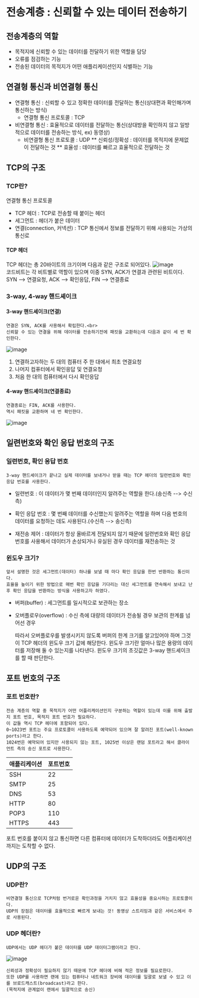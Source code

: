 # 전송계층 : 신뢰할 수 있는 데이터 전송하기

## 전송계층의 역할
- 목적지에 신뢰할 수 있는 데이터를 전달하기 위한 역할을 담당
- 오류를 점검하는 기능
- 전송된 데이터의 목적지가 어떤 애플리케이션인지 식별하는 기능

## 연결형 통신과 비연결형 통신
- 연결형 통신 : 신뢰할 수 있고 정확한 데이터를 전달하는 통신(상대편과 확인해가며 통신하는 방식)<br>
    - 연결형 통신 프로토콜 : TCP
- 비연결형 통신 : 효율적으로 데이터를 전달하는 통신(상대방을 확인하지 않고 일방적으로 데이터를 전송하는 방식, ex) 동영상)<br>
    - 비연결형 통신 프로토콜 : UDP
** 신뢰성/정확성 : 데이터를 목적지에 문제없이 전달하는 것
** 효율성 : 데이터를 빠르고 효율적으로 전달하는 것

## TCP의 구조

### TCP란?

연결형 통신 프로토콜
- TCP 헤더 : TCP로 전송할 때 붙이는 헤더
- 세그먼트 : 헤더가 붙은 데이터
- 연결(connection, 커넥션) : TCP 통신에서 정보를 전달하기 위해 사용되는 가상의 통신로

#### TCP 헤더
TCP 헤더는 총 20바이트의 크기이며 다음과 같은 구조로 되어있다.
![image](http://www.ktword.co.kr/img_data/1889_1.JPG)
<br>
코드비트는 각 비트별로 역할이 있으며 이중 SYN, ACK가 연결과 관련된 비트이다.<br>
SYN --> 연결요청, ACK --> 확인응답, FIN --> 연결종료

### 3-way, 4-way 핸드셰이크

#### 3-way 핸드셰이크(연결)
    연결은 SYN, ACK를 사용해서 확립한다.<br>
    신뢰할 수 있는 연결을 위해 데이터를 전송하기전에 패킷을 교환하는데 다음과 같이 세 번 확인한다.
![image](https://www.researchgate.net/profile/Zerina-Masetic/publication/321698222/figure/fig3/AS:631632801320965@1527604403114/TCP-three-way-handshake.png)
1. 연결하고자하는 두 대의 컴퓨터 주 한 대에서 최초 연결요청
2. 나머지 컴퓨터에서 확인응답 및 연결요청
3. 처음 한 대의 컴퓨터에서 다시 확인응답

#### 4-way 핸드셰이크(연결종료)
    연결종료는 FIN, ACK를 사용한다.
    역시 패킷을 교환하며 네 번 확인한다.
![image](https://ipcisco.com/wp-content/uploads/tcp-4-way-handshake.jpg)

## 일련번호와 확인 응답 번호의 구조

### 일련번호, 확인 응답 번호
    3-way 핸드셰이크가 끝나고 실제 데이터를 보내거나 받을 때는 TCP 헤더의 일련번호와 확인 응답 번호를 사용한다.

- 일련번호 : 이 데이터가 몇 번째 데이터인지 알려주는 역할을 한다.(송신측 --> 수신측)
- 확인 응답 번호 : 몇 번째 데이터를 수신했는지 알려주는 역할을 하며 다음 번호의 데이터를 요청하는 데도 사용된다.(수신측 --> 송신측)

- 재전송 제어 : 데이터가 항상 올바르게 전달되지 않기 때문에 일련번호와 확인 응답 번호를 사용해서 데이터가 손상되거나 유실된 경우 데이터를 재전송하는 것

### 윈도우 크기?
    앞서 설명한 것은 세그먼트(데이터) 하나를 보낼 때 마다 확인 응답을 한번 반환하는 통신이다.
    효율을 높이기 위한 방법으로 매번 확인 응답을 기다리는 대신 세그먼트를 연속해서 보내고 난 후 확인 응답을 반환하는 방식을 사용하고자 하였다.

- 버퍼(buffer) : 세그먼트를 일시적으로 보관하는 장소
- 오버플로우(overflow) : 수신 측에 대량의 데이터가 전송될 경우 보관의 한계를 넘어선 경우

    따라서 오버플로우를 발생시키지 않도록 버퍼의 한계 크기를 알고있어야 하며 그것이 TCP 헤더의 윈도우 크기 값에 해당한다.
    윈도우 크기란 얼마나 많은 용량의 데이터를 저장해 둘 수 있는지를 나타낸다. 윈도우 크기의 초깃값은 3-way 핸드셰이크를 할 때 판단한다.

## 포트 번호의 구조

### 포트 번호란?

    전송 계층의 역할 중 목적지가 어떤 어플리케이션인지 구분하는 역할이 있는데 이를 위해 출발지 포트 번호, 목적지 포트 번호가 필요하다. 
    이 값들 역시 TCP 헤더에 포함되어 있다.
    0~1023번 포트는 주요 프로토콜이 사용하도록 예약되어 있으며 잘 알려진 포트(well-known ports)라고 한다.
    1024번은 예약되어 있지만 사용되지 않는 포트, 1025번 이상은 랜덤 포트라고 해서 클라이언트 측의 송신 포트로 사용한다.

|애플리케이션|포트번호|
|---|---|
|SSH|22|
|SMTP|25|
|DNS|53|
|HTTP|80|
|POP3|110|
|HTTPS|443|

포트 번호를 붙이지 않고 통신하면 다른 컴퓨터에 데이터가 도착하더라도 어플리케이션까지는 도착할 수 없다.

## UDP의 구조

### UDP란?
    비연결형 통신으로 TCP처럼 번거로운 확인과정을 거치지 않고 효율성을 중요시하는 프로토콜이다. 
    UDP의 장점은 데이터를 효율적으로 빠르게 보내는 것! 동영상 스트리밍과 같은 서비스에서 주로 사용된다.

### UDP 헤더란?
    UDP에서는 UDP 헤더가 붙은 데이터를 UDP 데이터그램이라고 한다.

![image](http://www.ktword.co.kr/img_data/323_2.jpg)

    신뢰성과 정확성이 필요하지 않기 때문에 TCP 헤더에 비해 적은 정보를 필요로한다. 
    또한 UDP를 사용하면 랜에 있는 컴퓨터나 네트워크 장비에 데이터를 일괄로 보낼 수 있고 이를 브로드캐스트(broadcast)라고 한다.
    (목적지에 관계없이 랜에서 일괄적으로 송신)
